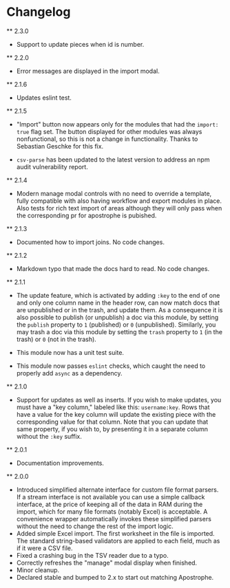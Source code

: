 # Changelog

** 2.3.0

* Support to update pieces when id is number.

** 2.2.0

* Error messages are displayed in the import modal.

** 2.1.6

* Updates eslint test.

** 2.1.5

* "Import" button now appears only for the modules that had the `import: true` flag set. The button displayed for other modules was always nonfunctional, so this is not a change in functionality. Thanks to Sebastian Geschke for this fix.

* `csv-parse` has been updated to the latest version to address an npm audit vulnerability report.

** 2.1.4

* Modern manage modal controls with no need to override a template, fully compatible with also having workflow and export modules in place. Also tests for rich text import of areas although they will only pass when the corresponding pr for apostrophe is pubished.

** 2.1.3

* Documented how to import joins. No code changes.

** 2.1.2

* Markdown typo that made the docs hard to read. No code changes.

** 2.1.1

* The update feature, which is activated by adding `:key` to the end of one and only one column name in the header row, can now match docs that are unpublished or in the trash, and update them. As a consequence it is also possible to publish (or unpublish) a doc via this module, by setting the `publish` property to `1` (published) or `0` (unpublished). Similarly, you may trash a doc via this module by setting the `trash` property to `1` (in the trash) or `0` (not in the trash).

* This module now has a unit test suite.

* This module now passes `eslint` checks, which caught the need to properly add `async` as a dependency.

** 2.1.0

* Support for updates as well as inserts. If you wish to make updates, you must have a "key column," labeled like this: `username:key`. Rows that have a value for the key column will update the existing piece with the corresponding value for that column. Note that you can update that same property, if you wish to, by presenting it in a separate column without the `:key` suffix.

** 2.0.1

* Documentation improvements.

** 2.0.0

* Introduced simplified alternate interface for custom file format parsers. If a stream interface is not available you can use a simple callback interface, at the price of keeping all of the data in RAM during the import, which for many file formats (notably Excel) is acceptable. A convenience wrapper automatically invokes these simplified parsers without the need to change the rest of the import logic.
* Added simple Excel import. The first worksheet in the file is imported. The standard string-based validators are applied to each field, much as if it were a CSV file.
* Fixed a crashing bug in the TSV reader due to a typo.
* Correctly refreshes the "manage" modal display when finished.
* Minor cleanup.
* Declared stable and bumped to 2.x to start out matching Apostrophe.
